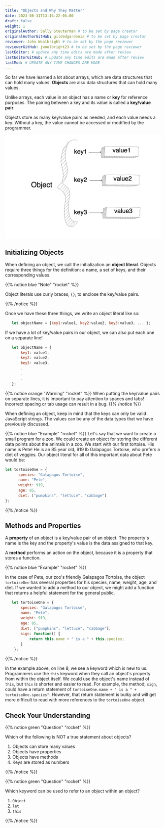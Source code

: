 ```yaml
---
title: "Objects and Why They Matter"
date: 2023-08-31T13:16:22-05:00
draft: false
weight: 1
originalAuthor: Sally Steuterman # to be set by page creator
originalAuthorGitHub: gildedgardenia # to be set by page creator
reviewer: John Woolbright # to be set by the page reviewer
reviewerGitHub: jwoolbright23 # to be set by the page reviewer
lastEditor: # update any time edits are made after review
lastEditorGitHub: # update any time edits are made after review
lastMod: # UPDATE ANY TIME CHANGES ARE MADE
---
```


So far we have learned a lot about arrays, which are data structures that can hold many values.
**Objects** are also data structures that can hold many values. 

Unlike arrays, each value in an object has a name or **key** for reference purposes.
The pairing between a key and its value is called a **key/value pair**. 

Objects store as many key/value pairs as needed, and each value needs a key. Without a key, the value cannot be accessed or modified by the programmer.

![Diagram showing that objects are a collection of key/value pairs](pictures/object.png)

## Initializing Objects

When defining an object, we call the initialization an **object literal**.
Objects require three things for the definition: a name, a set of keys, and their corresponding values.

{{% notice blue "Note" "rocket" %}}

   Object literals use curly braces, `{}`, to enclose the key/value pairs.

{{% /notice %}}

Once we have these three things, we write an object literal like so:

```js
   let objectName = {key1:value1, key2:value2, key3:value3, ... };
```

If we have a lot of key/value pairs in our object, we can also put each one on a separate line!

```js
   let objectName = {
       key1: value1,
       key2: value2,
       key3: value3,
       .
       .
       .
   };
```

{{% notice orange "Warning" "rocket" %}}
   When putting the key/value pairs on separate lines, it is important to pay attention to spaces and tabs!
   Incorrect spacing or tab usage can result in a bug.
{{% /notice %}}

When defining an object, keep in mind that the keys can only be valid JavaScript strings.
The values can be any of the data types that we have previously discussed.

{{% notice blue "Example" "rocket" %}}
   Let's say that we want to create a small program for a zoo.
   We could create an object for storing the different data points about the animals in a zoo.
   We start with our first tortoise. His name is Pete! He is an 85 year old, 919 lb Galapagos Tortoise, who prefers a diet of veggies.
   Our object literal for all of this important data about Pete would be: 

   ```js {linenos}
   let tortoiseOne = {
         species: "Galapagos Tortoise",
         name: "Pete",
         weight: 919,
         age: 85,
         diet: ["pumpkins", "lettuce", "cabbage"]
   };
   ```

{{% /notice %}}

## Methods and Properties

A **property** of an object is a key/value pair of an object.
The property's name is the key and the property's value is the data assigned to that key.

A **method** performs an action on the object, because it is a property that stores a function.

{{% notice blue "Example" "rocket" %}}

   In the case of Pete, our zoo's friendly Galapagos Tortoise, the object `tortoiseOne` has several properties for his species, name, weight, age, and diet.
   If we wanted to add a method to our object, we might add a function that returns a helpful statement for the general public.

   ```js {linenos=table}
      let tortoiseOne = {
          species: "Galapagos Tortoise",
          name: "Pete",
          weight: 919,
          age: 85,
          diet: ["pumpkins", "lettuce", "cabbage"],
          sign: function() {
              return this.name + " is a " + this.species;
          }
       };
   ```

{{% /notice %}}

In the example above, on line 8, we see a keyword which is new to us.
Programmers use the `this` keyword when they call an object's property from within the object itself.
We could use the object's name instead of `this`, but `this` is shorter and easier to read.
For example, the method, `sign`, could have a return statement of `tortoiseOne.name + " is a " + tortoiseOne.species"`.
However, that return statement is bulky and will get more difficult to read with more references to the `tortoiseOne` object.


## Check Your Understanding

{{% notice green "Question" "rocket" %}}

   Which of the following is NOT a true statement about objects?

   1. Objects can store many values
   1. Objects have properties
   1. Objects have methods
   1. Keys are stored as numbers

{{% /notice %}}

<!-- 4, keys are supposed to be strings, not numbers -->

{{% notice green "Question" "rocket" %}}

   Which keyword can be used to refer to an object within an object?

   1. `Object`
   1. `let`
   1. `this`

{{% /notice %}}

<!-- 3, this is the correct keyword -->